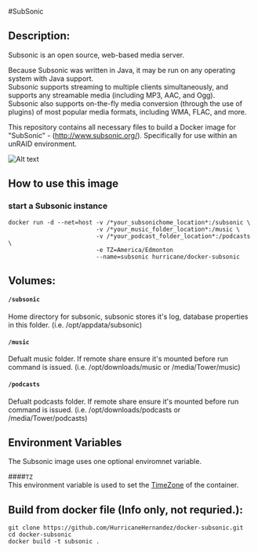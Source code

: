 #SubSonic

## Description:

Subsonic is an open source, web-based media server.  
  
Because Subsonic was written in Java, it may be run on any operating system with Java support.  
Subsonic supports streaming to multiple clients simultaneously, and supports any streamable media (including MP3, AAC, and Ogg).  
Subsonic also supports on-the-fly media conversion (through the use of plugins) of most popular media formats, including WMA, FLAC, and more.  
  
This repository contains all necessary files to build a Docker image for "SubSonic" - (http://www.subsonic.org/).
Specifically for use within an unRAID environment.


![Alt text](http://i.imgur.com/ue0BK5z.png "")

## How to use this image

### start a Subsonic instance

```
docker run -d --net=host -v /*your_subsonichome_location*:/subsonic \
                         -v /*your_music_folder_location*:/music \
                         -v /*your_podcast_folder_location*:/podcasts \
                         -e TZ=America/Edmonton
                         --name=subsonic hurricane/docker-subsonic
```

## Volumes:

#### `/subsonic`

Home directory for subsonic, subsonic stores it's log, database properties in this folder. (i.e. /opt/appdata/subsonic)

#### `/music`

Defualt music folder. If remote share ensure it's mounted before run command is issued. 
(i.e. /opt/downloads/music or /media/Tower/music)

#### `/podcasts`

Defualt podcasts folder. If remote share ensure it's mounted before run command is issued.
(i.e. /opt/downloads/podcasts or /media/Tower/podcasts)

## Environment Variables

The Subsonic image uses one optional enviromnet variable.

####`TZ`  
This environment variable is used to set the [TimeZone] of the container.

[TimeZone]: http://en.wikipedia.org/wiki/List_of_tz_database_time_zones


## Build from docker file (Info only, not requried.):

```
git clone https://github.com/HurricaneHernandez/docker-subsonic.git 
cd docker-subsonic
docker build -t subsonic . 
```
